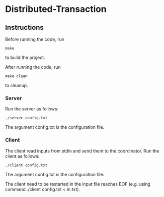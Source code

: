 # Distributed-Transaction
## Instructions 

Before running the code, run

```
make
```

to build the project.

After running the code, run

```
make clean
```

to cleanup.

### Server

Run the server as follows:

```
./server config.txt
```

The argument config.txt is the configuration file.

### Client

The client read inputs from stdin and send them to the coordinator. Run the client as follows:

```
./client config.txt
```

The argument config.txt is the configuration file.

The client need to be restarted in the input file reaches EOF (e.g. using command ./client config.txt < in.txt).
